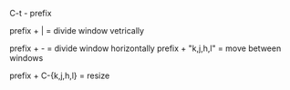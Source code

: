 C-t - prefix

prefix + | = divide window vetrically

prefix + - = divide window horizontally
prefix + "k,j,h,l" = move between windows

prefix + C-{k,j,h,l} = resize
